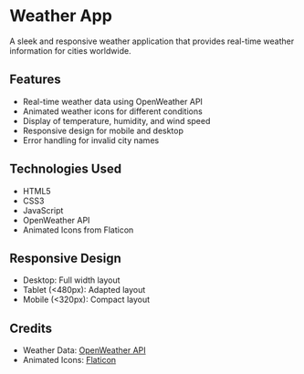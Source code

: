 # Weather App

A sleek and responsive weather application that provides real-time weather information for cities worldwide.

## Features

- Real-time weather data using OpenWeather API
- Animated weather icons for different conditions
- Display of temperature, humidity, and wind speed
- Responsive design for mobile and desktop
- Error handling for invalid city names

## Technologies Used

- HTML5
- CSS3
- JavaScript
- OpenWeather API
- Animated Icons from Flaticon

## Responsive Design

- Desktop: Full width layout
- Tablet (<480px): Adapted layout
- Mobile (<320px): Compact layout

## Credits

- Weather Data: [OpenWeather API](https://openweathermap.org/api)
- Animated Icons: [Flaticon](https://www.flaticon.com)
